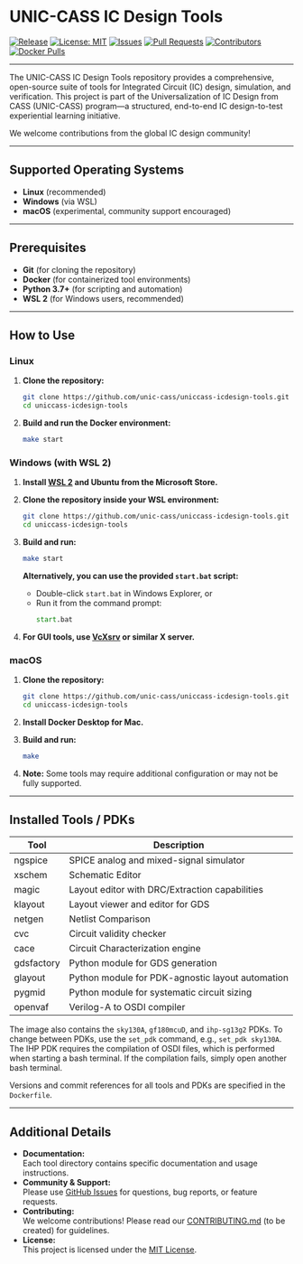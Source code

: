 # UNIC-CASS IC Design Tools

[![Release](https://img.shields.io/badge/Release-isaiassh%2Funic--cass--tools--1.0.0-blue?style=flat-square&logo=docker)](https://hub.docker.com/r/isaiassh/unic-cass-tools/tags)
[![License: MIT](https://img.shields.io/badge/License-MIT-lightgrey.svg?style=flat-square)](LICENSE)
[![Issues](https://img.shields.io/github/issues/unic-cass/uniccass-icdesign-tools?style=flat-square&label=Issues&logo=github)](https://github.com/unic-cass/uniccass-icdesign-tools/issues)
[![Pull Requests](https://img.shields.io/github/issues-pr/unic-cass/uniccass-icdesign-tools?style=flat-square&label=PRs&logo=github)](https://github.com/unic-cass/uniccass-icdesign-tools/pulls)
[![Contributors](https://img.shields.io/github/contributors/unic-cass/uniccass-icdesign-tools?style=flat-square&label=Contributors&logo=github)](https://github.com/unic-cass/uniccass-icdesign-tools/graphs/contributors)
[![Docker Pulls](https://img.shields.io/docker/pulls/isaiassh/unic-cass-tools?style=flat-square&label=Pulls&logo=docker)](https://hub.docker.com/r/isaiassh/unic-cass-tools)

---

The UNIC-CASS IC Design Tools repository provides a comprehensive, open-source suite of tools for Integrated Circuit (IC) design, simulation, and verification. This project is part of the Universalization of IC Design from CASS (UNIC-CASS) program—a structured, end-to-end IC design-to-test experiential learning initiative.

We welcome contributions from the global IC design community!

---

## Supported Operating Systems

- **Linux** (recommended)
- **Windows** (via WSL)
- **macOS** (experimental, community support encouraged)

---

## Prerequisites

- **Git** (for cloning the repository)
- **Docker** (for containerized tool environments)
- **Python 3.7+** (for scripting and automation)
- **WSL 2** (for Windows users, recommended)

---

## How to Use

### Linux

1. **Clone the repository:**
   ```bash
   git clone https://github.com/unic-cass/uniccass-icdesign-tools.git
   cd uniccass-icdesign-tools
   ```

2. **Build and run the Docker environment:**
   ```bash
   make start
   ```

### Windows (with WSL 2)

1. **Install [WSL 2](https://docs.microsoft.com/en-us/windows/wsl/install) and Ubuntu from the Microsoft Store.**
2. **Clone the repository inside your WSL environment:**
   ```bash
   git clone https://github.com/unic-cass/uniccass-icdesign-tools.git
   cd uniccass-icdesign-tools
   ```

3. **Build and run:**
   ```bash
   make start
   ```
   **Alternatively, you can use the provided `start.bat` script:**
   - Double-click `start.bat` in Windows Explorer, or
   - Run it from the command prompt:
     ```cmd
     start.bat
     ```

4. **For GUI tools, use [VcXsrv](https://sourceforge.net/projects/vcxsrv/) or similar X server.**

### macOS

1. **Clone the repository:**
   ```bash
   git clone https://github.com/unic-cass/uniccass-icdesign-tools.git
   cd uniccass-icdesign-tools
   ```

2. **Install Docker Desktop for Mac.**
3. **Build and run:**
   ```bash
   make
   ```

4. **Note:** Some tools may require additional configuration or may not be fully supported.

---

## Installed Tools / PDKs

| Tool         | Description                                         |
|--------------|-----------------------------------------------------|
| ngspice      | SPICE analog and mixed-signal simulator             |
| xschem       | Schematic Editor                                    |
| magic        | Layout editor with DRC/Extraction capabilities      |
| klayout      | Layout viewer and editor for GDS                    |
| netgen       | Netlist Comparison                                  |
| cvc          | Circuit validity checker                            |
| cace         | Circuit Characterization engine                     |
| gdsfactory   | Python module for GDS generation                    |
| glayout      | Python module for PDK-agnostic layout automation    |
| pygmid       | Python module for systematic circuit sizing         |
| openvaf      | Verilog-A to OSDI compiler                          |

The image also contains the `sky130A`, `gf180mcuD`, and `ihp-sg13g2` PDKs. To change between PDKs, use the `set_pdk` command, e.g., `set_pdk sky130A`. The IHP PDK requires the compilation of OSDI files, which is performed when starting a bash terminal. If the compilation fails, simply open another bash terminal.

Versions and commit references for all tools and PDKs are specified in the `Dockerfile`.

---

## Additional Details

- **Documentation:**  
  Each tool directory contains specific documentation and usage instructions.
- **Community & Support:**  
  Please use [GitHub Issues](https://github.com/unic-cass/uniccass-icdesign-tools/issues) for questions, bug reports, or feature requests.
- **Contributing:**  
  We welcome contributions! Please read our [CONTRIBUTING.md](CONTRIBUTING.md) (to be created) for guidelines.
- **License:**  
  This project is licensed under the [MIT License](LICENSE).

